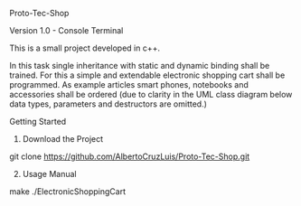 Proto-Tec-Shop

Version 1.0 - Console Terminal

This is a small project developed in c++.

In this task single inheritance with static and dynamic binding shall be trained. For this a simple and
extendable electronic shopping cart shall be programmed. As example articles smart phones,
notebooks and accessories shall be ordered (due to clarity in the UML class diagram below data
types, parameters and destructors are omitted.)

Getting Started

1) Download the Project

git clone https://github.com/AlbertoCruzLuis/Proto-Tec-Shop.git

2) Usage Manual

make
./ElectronicShoppingCart
